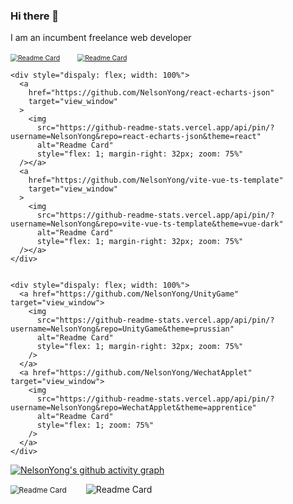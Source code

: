 ### Hi there 👋

<!--
**NelsonYong/NelsonYong** is a ✨ _special_ ✨ repository because its `README.md` (this file) appears on your GitHub profile.

Here are some ideas to get you started:

- 🔭 I’m currently working on ...
- 🌱 I’m currently learning ...
- 👯 I’m looking to collaborate on ...
- 🤔 I’m looking for help with ...
- 💬 Ask me about ...
- 📫 How to reach me: ...
- 😄 Pronouns: ...
- ⚡ Fun fact: ...
-->
I am an incumbent freelance web developer

 <div style="dispaly: flex; width: 100%">
      <a href="https://github.com/InhiblabCore/abstractv" target="view_window">
        <img
          src="https://github-readme-stats.vercel.app/api/pin/?username=InhiblabCore&repo=abstractv&theme=vue-dark"
          alt="Readme Card"
          style="flex: 1; margin-right: 32px; zoom: 75%"
      /></a>
      <a
        href="https://github.com/InhiblabCore/vue3-hooks-plus"
        target="view_window"
      >
        <img
          src="https://github-readme-stats.vercel.app/api/pin/?username=InhiblabCore&repo=vue3-hooks-plus&theme=vue-dark"
          alt="Readme Card"
          style="flex: 1; zoom: 75%"
      /></a>
    </div>


    <div style="dispaly: flex; width: 100%">
      <a
        href="https://github.com/NelsonYong/react-echarts-json"
        target="view_window"
      >
        <img
          src="https://github-readme-stats.vercel.app/api/pin/?username=NelsonYong&repo=react-echarts-json&theme=react"
          alt="Readme Card"
          style="flex: 1; margin-right: 32px; zoom: 75%"
      /></a>
      <a
        href="https://github.com/NelsonYong/vite-vue-ts-template"
        target="view_window"
      >
        <img
          src="https://github-readme-stats.vercel.app/api/pin/?username=NelsonYong&repo=vite-vue-ts-template&theme=vue-dark"
          alt="Readme Card"
          style="flex: 1; margin-right: 32px; zoom: 75%"
      /></a>
    </div>


    <div style="dispaly: flex; width: 100%">
      <a href="https://github.com/NelsonYong/UnityGame" target="view_window">
        <img
          src="https://github-readme-stats.vercel.app/api/pin/?username=NelsonYong&repo=UnityGame&theme=prussian"
          alt="Readme Card"
          style="flex: 1; margin-right: 32px; zoom: 75%"
        />
      </a>
      <a href="https://github.com/NelsonYong/WechatApplet" target="view_window">
        <img
          src="https://github-readme-stats.vercel.app/api/pin/?username=NelsonYong&repo=WechatApplet&theme=apprentice"
          alt="Readme Card"
          style="flex: 1; zoom: 75%"
        />
      </a>
    </div>



[![NelsonYong's github activity graph](https://activity-graph.herokuapp.com/graph?username=NelsonYong&theme=dracula)](https://github.com/ashutosh00710/github-readme-activity-graph)



 <div style="dispaly:flex;width="100%">
                                    <img src="https://github-readme-stats.vercel.app/api?username=NelsonYong&count_private=true&show_icons=true&theme=react&show_owner=true" alt="Readme Card"" style="flex:1;margin-right:32px;zoom:85%" />
                                     <img src="https://github-readme-stats.vercel.app/api/top-langs/?username=NelsonYong&layout=compact" alt="Readme Card" " style="flex:1;margin-right:32px" />
                                     </div>                              

